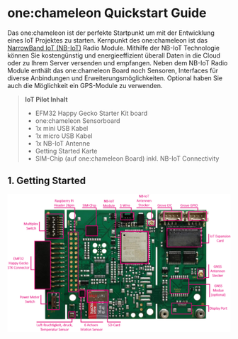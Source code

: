 
# one:chameleon Quickstart Guide

Das one:chameleon ist der perfekte Startpunkt um mit der Entwicklung eines IoT Projektes zu starten.
Kernpunkt des one:chameleon ist das [NarrowBand IoT (NB-IoT)][nbiot_wp] Radio Module. Mithilfe der NB-IoT Technologie können Sie kostengünstig und energieeffizient überall Daten in die Cloud oder zu Ihrem Server versenden und empfangen.
Neben dem NB-IoT Radio Module enthält das one:chameleon Board noch Sensoren, Interfaces für diverse Anbindungen und Erweiterungsmöglichkeiten. 
Optional haben Sie auch die Möglichkeit ein GPS-Module zu verwenden.


 > 
 > **IoT Pilot Inhalt**
 > + EFM32 Happy Gecko Starter Kit board
 > + one:chameleon Sensorboard
 > + 1x mini USB Kabel
 > + 1x micro USB Kabel
 > + 1x NB-IoT Antenne
 > + Getting Started Karte
 > + SIM-Chip (auf one:chameleon Board) inkl. NB-IoT Connectivity
 > 


## 1. Getting Started 

![one:chameleon Beschreibung][o:ch_besch]




[nbiot_wp]: https://businessblog.magenta.at/whitepaper-nb-iot "Magenta NB-IoT Whitepaper"
[o:ch_besch]: ./pics/och_sb_beschreibung.png
